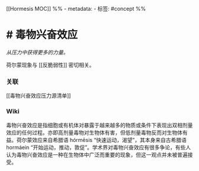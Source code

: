 [[Hormesis MOC]]
%% - metadata:
	- 标签: #concept %% 
# # 毒物兴奋效应
*从压力中获得更多的力量。*

荷尔蒙现象与 [[反脆弱性]] 密切相关。

### 关联
[[毒物兴奋效应压力源清单]]

### Wiki
毒物兴奋效应是指细胞或有机体对暴露于越来越多的物质或条件下表现出双相剂量效应的任何过程。亦即高剂量毒物对生物体有害，但低剂量毒物反而对生物体有益。荷尔蒙效应来自希腊语 hórmēsis “快速运动，渴望”，其本身来自古希腊语 hormáein “开始运动，推动，敦促”。学术界对毒物兴奋效应有很多争论，有些人认为毒物兴奋效应是一种在生物体中广泛而重要的现象，但这一观点并未被普遍接受。